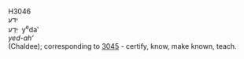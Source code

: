 <body>
  <p>H3046<br>  ידע  <br> יְדַע  ‎  y<sup>e</sup>da‛  <br><i>yed-ah‘ </i><br>(Chaldee); corresponding to <a href="h3045.htm">3045</a>  - certify, know, make known, teach.<br></p>
 </body>